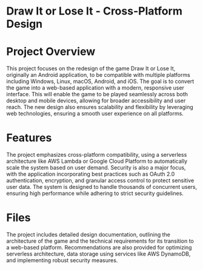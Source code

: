 # Draw It or Lose It - Cross-Platform Design
# Project Overview
This project focuses on the redesign of the game Draw It or Lose It, originally an Android application, to be compatible with multiple platforms including Windows, Linux, macOS, Android, and iOS. The goal is to convert the game into a web-based application with a modern, responsive user interface. This will enable the game to be played seamlessly across both desktop and mobile devices, allowing for broader accessibility and user reach. The new design also ensures scalability and flexibility by leveraging web technologies, ensuring a smooth user experience on all platforms.

# Features
The project emphasizes cross-platform compatibility, using a serverless architecture like AWS Lambda or Google Cloud Platform to automatically scale the system based on user demand. Security is also a major focus, with the application incorporating best practices such as OAuth 2.0 authentication, encryption, and granular access control to protect sensitive user data. The system is designed to handle thousands of concurrent users, ensuring high performance while adhering to strict security guidelines.

# Files
The project includes detailed design documentation, outlining the architecture of the game and the technical requirements for its transition to a web-based platform. Recommendations are also provided for optimizing serverless architecture, data storage using services like AWS DynamoDB, and implementing robust security measures.
